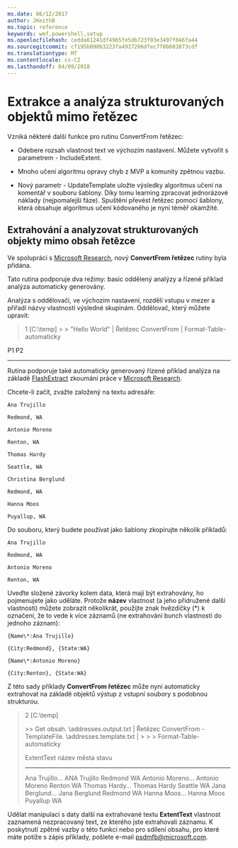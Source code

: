 ```yaml
---
ms.date: 06/12/2017
author: JKeithB
ms.topic: reference
keywords: wmf,powershell,setup
ms.openlocfilehash: cedda61241df4965fe5db723f03e3497f046fa44
ms.sourcegitcommit: cf195b090b3223fa4917206dfec7f0b603873cdf
ms.translationtype: MT
ms.contentlocale: cs-CZ
ms.lasthandoff: 04/09/2018
---
```

# <a name="extract-and-parse-structured-objects-out-of-string"></a>Extrakce a analýza strukturovaných objektů mimo řetězec
Vzniká některé další funkce pro rutinu ConvertFrom řetězec:

-   Odebere rozsah vlastnost text ve výchozím nastavení. Můžete vytvořit s parametrem - IncludeExtent.

-   Mnoho učení algoritmu opravy chyb z MVP a komunity zpětnou vazbu.

-   Nový parametr - UpdateTemplate uložte výsledky algoritmus učení na komentář v souboru šablony. Díky tomu learning zpracovat jednorázové náklady (nejpomalejší fáze). Spuštění převést řetězec pomocí šablony, která obsahuje algoritmus učení kódovaného je nyní téměř okamžité.


<a name="extract-and-parse-structured-objects-out-of-string-content"></a>Extrahování a analyzovat strukturovaných objekty mimo obsah řetězce
----------------------------------------------------------

Ve spolupráci s [Microsoft Research](http://research.microsoft.com/), nový **ConvertFrom řetězec** rutiny byla přidána.

Tato rutina podporuje dva režimy: basic oddělený analýzy a řízené příklad analýza automaticky generovány.

Analýza s oddělovači, ve výchozím nastavení, rozdělí vstupu v mezer a přiřadí názvy vlastností výsledné skupinám. Oddělovač, který můžete upravit:

> 1 \[C:\\temp\] &gt; &gt; "Hello World" | Řetězec ConvertFrom | Format-Table-automaticky

P1    P2
--    --

Rutina podporuje také automaticky generovaný řízené příklad analýza na základě [FlashExtract](http://research.microsoft.com/en-us/um/people/sumitg/flashextract.html) zkoumání práce v [Microsoft Research](http://research.microsoft.com).

Chcete-li začít, zvažte založený na textu adresáře:

    Ana Trujillo

    Redmond, WA

    Antonio Moreno

    Renton, WA

    Thomas Hardy

    Seattle, WA

    Christina Berglund

    Redmond, WA

    Hanna Moos

    Puyallup, WA

Do souboru, který budete používat jako šablony zkopírujte několik příkladů:

    Ana Trujillo

    Redmond, WA

    Antonio Moreno

    Renton, WA



Uveďte složené závorky kolem data, která mají být extrahovány, ho pojmenujete jako uděláte. Protože **název** vlastnost (a jeho přidružené další vlastnosti) můžete zobrazit několikrát, použijte znak hvězdičky (\*) k označení, že to vede k více záznamů (ne extrahování bunch vlastností do jednoho záznam):

    {Name\*:Ana Trujillo}

    {City:Redmond}, {State:WA}

    {Name\*:Antonio Moreno}

    {City:Renton}, {State:WA}

Z této sady příklady **ConvertFrom řetězec** může nyní automaticky extrahovat na základě objektů výstup z vstupní soubory s podobnou strukturou.

> 2 \[C:\\temp\]
>
> &gt;&gt; Get obsah. \\addresses.output.txt | Řetězec ConvertFrom - TemplateFile. \\addresses.template.txt | &gt; &gt; &gt; Format-Table-automaticky
>
> ExtentText název města stavu
> ----------                     ----               ----     -----
> Ana Trujillo...                ANA Trujillo Redmond WA Antonio Moreno...              Antonio Moreno Renton WA Thomas Hardy...                Thomas Hardy Seattle WA Jana Berglund...          Jana Berglund Redmond WA Hanna Moos...                  Hanna Moos Puyallup WA

Udělat manipulaci s daty další na extrahované textu **ExtentText** vlastnost zaznamená nezpracovaný text, ze kterého jste extrahovali záznamu. K poskytnutí zpětné vazby o této funkci nebo pro sdílení obsahu, pro které máte potíže s zápis příklady, pošlete e-mail <psdmfb@microsoft.com>.